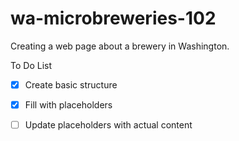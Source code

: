 # wa-microbreweries-102

Creating a web page about a brewery in Washington.

To Do List

- [x] Create basic structure
- [x] Fill with placeholders
- [ ] Update placeholders with actual content

